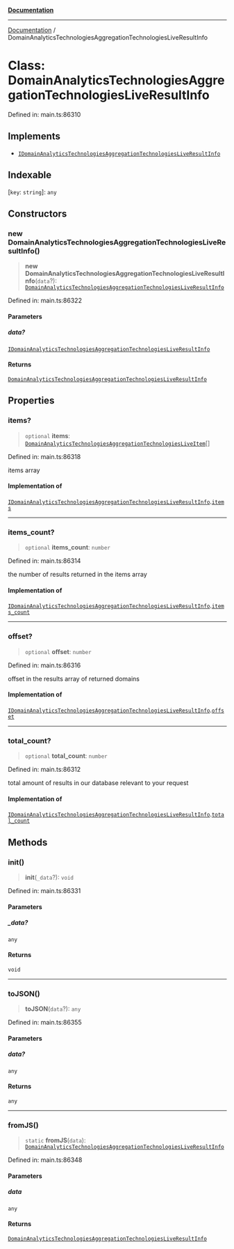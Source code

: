 [**Documentation**](../README.md)

***

[Documentation](../README.md) / DomainAnalyticsTechnologiesAggregationTechnologiesLiveResultInfo

# Class: DomainAnalyticsTechnologiesAggregationTechnologiesLiveResultInfo

Defined in: main.ts:86310

## Implements

- [`IDomainAnalyticsTechnologiesAggregationTechnologiesLiveResultInfo`](../interfaces/IDomainAnalyticsTechnologiesAggregationTechnologiesLiveResultInfo.md)

## Indexable

\[`key`: `string`\]: `any`

## Constructors

### new DomainAnalyticsTechnologiesAggregationTechnologiesLiveResultInfo()

> **new DomainAnalyticsTechnologiesAggregationTechnologiesLiveResultInfo**(`data`?): [`DomainAnalyticsTechnologiesAggregationTechnologiesLiveResultInfo`](DomainAnalyticsTechnologiesAggregationTechnologiesLiveResultInfo.md)

Defined in: main.ts:86322

#### Parameters

##### data?

[`IDomainAnalyticsTechnologiesAggregationTechnologiesLiveResultInfo`](../interfaces/IDomainAnalyticsTechnologiesAggregationTechnologiesLiveResultInfo.md)

#### Returns

[`DomainAnalyticsTechnologiesAggregationTechnologiesLiveResultInfo`](DomainAnalyticsTechnologiesAggregationTechnologiesLiveResultInfo.md)

## Properties

### items?

> `optional` **items**: [`DomainAnalyticsTechnologiesAggregationTechnologiesLiveItem`](DomainAnalyticsTechnologiesAggregationTechnologiesLiveItem.md)[]

Defined in: main.ts:86318

items array

#### Implementation of

[`IDomainAnalyticsTechnologiesAggregationTechnologiesLiveResultInfo`](../interfaces/IDomainAnalyticsTechnologiesAggregationTechnologiesLiveResultInfo.md).[`items`](../interfaces/IDomainAnalyticsTechnologiesAggregationTechnologiesLiveResultInfo.md#items)

***

### items\_count?

> `optional` **items\_count**: `number`

Defined in: main.ts:86314

the number of results returned in the items array

#### Implementation of

[`IDomainAnalyticsTechnologiesAggregationTechnologiesLiveResultInfo`](../interfaces/IDomainAnalyticsTechnologiesAggregationTechnologiesLiveResultInfo.md).[`items_count`](../interfaces/IDomainAnalyticsTechnologiesAggregationTechnologiesLiveResultInfo.md#items_count)

***

### offset?

> `optional` **offset**: `number`

Defined in: main.ts:86316

offset in the results array of returned domains

#### Implementation of

[`IDomainAnalyticsTechnologiesAggregationTechnologiesLiveResultInfo`](../interfaces/IDomainAnalyticsTechnologiesAggregationTechnologiesLiveResultInfo.md).[`offset`](../interfaces/IDomainAnalyticsTechnologiesAggregationTechnologiesLiveResultInfo.md#offset)

***

### total\_count?

> `optional` **total\_count**: `number`

Defined in: main.ts:86312

total amount of results in our database relevant to your request

#### Implementation of

[`IDomainAnalyticsTechnologiesAggregationTechnologiesLiveResultInfo`](../interfaces/IDomainAnalyticsTechnologiesAggregationTechnologiesLiveResultInfo.md).[`total_count`](../interfaces/IDomainAnalyticsTechnologiesAggregationTechnologiesLiveResultInfo.md#total_count)

## Methods

### init()

> **init**(`_data`?): `void`

Defined in: main.ts:86331

#### Parameters

##### \_data?

`any`

#### Returns

`void`

***

### toJSON()

> **toJSON**(`data`?): `any`

Defined in: main.ts:86355

#### Parameters

##### data?

`any`

#### Returns

`any`

***

### fromJS()

> `static` **fromJS**(`data`): [`DomainAnalyticsTechnologiesAggregationTechnologiesLiveResultInfo`](DomainAnalyticsTechnologiesAggregationTechnologiesLiveResultInfo.md)

Defined in: main.ts:86348

#### Parameters

##### data

`any`

#### Returns

[`DomainAnalyticsTechnologiesAggregationTechnologiesLiveResultInfo`](DomainAnalyticsTechnologiesAggregationTechnologiesLiveResultInfo.md)
